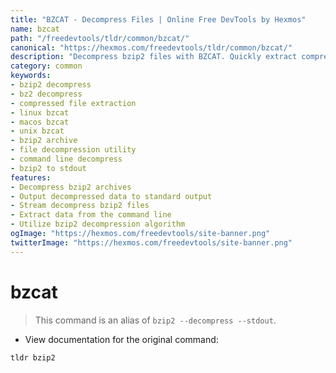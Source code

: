 ```yaml
---
title: "BZCAT - Decompress Files | Online Free DevTools by Hexmos"
name: bzcat
path: "/freedevtools/tldr/common/bzcat/"
canonical: "https://hexmos.com/freedevtools/tldr/common/bzcat/"
description: "Decompress bzip2 files with BZCAT. Quickly extract compressed data from the command line. Free online tool, no registration required."
category: common
keywords:
- bzip2 decompress
- bz2 decompress
- compressed file extraction
- linux bzcat
- macos bzcat
- unix bzcat
- bzip2 archive
- file decompression utility
- command line decompress
- bzip2 to stdout
features:
- Decompress bzip2 archives
- Output decompressed data to standard output
- Stream decompress bzip2 files
- Extract data from the command line
- Utilize bzip2 decompression algorithm
ogImage: "https://hexmos.com/freedevtools/site-banner.png"
twitterImage: "https://hexmos.com/freedevtools/site-banner.png"
---
```


# bzcat

> This command is an alias of `bzip2 --decompress --stdout`.

- View documentation for the original command:

`tldr bzip2`
